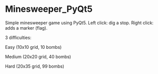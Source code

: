 # Minesweeper_PyQt5
Simple minesweeper game using PyQt5.
Left click: dig a stop.
Right click: adds a marker (flag).

3 difficulties:

Easy (10x10 grid, 10 bombs)

Medium (20x20 grid, 40 bombs)

Hard (20x35 grid, 99 bombs)
